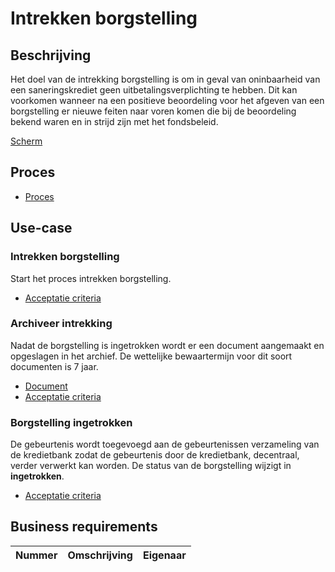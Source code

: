 # Intrekken borgstelling

## Beschrijving

Het doel van de intrekking borgstelling is om in geval van oninbaarheid van een saneringskrediet geen uitbetalingsverplichting te hebben. Dit kan voorkomen wanneer na een positieve beoordeling voor het afgeven van een borgstelling er nieuwe feiten naar voren komen die bij de beoordeling bekend waren en in strijd zijn met het fondsbeleid.

<!-- einde -->

[Scherm](product.user-task.yml)

## Proces

* [Proces](proces.bpmn)

## Use-case

### Intrekken borgstelling

Start het proces intrekken borgstelling.

* [Acceptatie criteria](intrekken-borgstelling.feature)

### Archiveer intrekking

Nadat de borgstelling is ingetrokken wordt er een document aangemaakt en opgeslagen in het archief. De wettelijke bewaartermijn voor dit soort documenten is 7 jaar.

* [Document](intrekking.message.md)
* [Acceptatie criteria](../archiveer.feature)

### Borgstelling ingetrokken

De gebeurtenis wordt toegevoegd aan de gebeurtenissen verzameling van de kredietbank zodat de gebeurtenis door de kredietbank, decentraal, verder verwerkt kan worden. De status van de borgstelling wijzigt in **ingetrokken**.

* [Acceptatie criteria](../verstuur-gebeurtenis.feature)

## Business requirements

| Nummer | Omschrijving                         | Eigenaar                  |
| -------| ------------------------------------ | ------------------------- |
